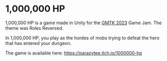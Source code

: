 # 1,000,000 HP
1,000,000 HP is a game made in Unity for the [GMTK 2023](https://itch.io/jam/gmtk-2023) Game Jam. The theme was Roles Reversed.

In 1,000,000 HP, you play as the hordes of mobs trying to defeat the hero that has entered your dungeon.

The game is available here: https://parazytee.itch.io/1000000-hp